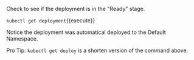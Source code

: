 Check to see if the deployment is in the "Ready" stage.

`kubectl get deployment`{{execute}}

Notice the deployment was automatical deployed to the Default Namespace. 

Pro Tip: 
`kubectl get deploy` is a shorten version of the command above.